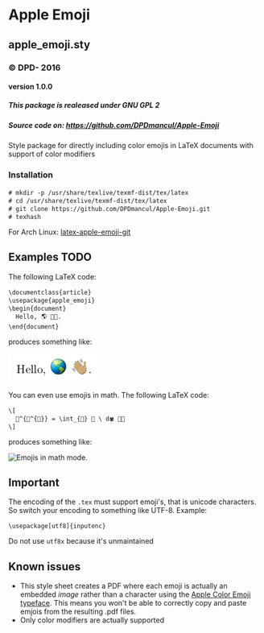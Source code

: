 Apple Emoji
===========
apple_emoji.sty
---------------
### © DPD- 2016
#### version 1.0.0
##### This package is realeased under GNU GPL 2
##### Source code on: https://github.com/DPDmancul/Apple-Emoji

Style package for directly including color emojis in LaTeX documents with support of color modifiers

### Installation

    # mkdir -p /usr/share/texlive/texmf-dist/tex/latex
    # cd /usr/share/texlive/texmf-dist/tex/latex
    # git clone https://github.com/DPDmancul/Apple-Emoji.git
    # texhash
    
For Arch Linux: [latex-apple-emoji-git](https://aur.archlinux.org/packages/latex-apple-emoji-git/)

## Examples TODO

The following LaTeX code:

    \documentclass{article}
    \usepackage{apple_emoji}
    \begin{document}
      Hello, 🌎 👋🏽.
    \end{document}

produces something like:

![Hello, world.](hello.png)

You can even use emojis in math. The following LaTeX code:

    \[
      🐊^{🐊^{🐊}} = \int_{🎃} 🙊 \ d🍀 👍🏻
    \]

produces something like:

![Emojis in math
mode.](math.png)

## Important
The encoding of the `.tex` must support emoji's, that is unicode characters. So switch your encoding to something like UTF-8.
Example:

    \usepackage[utf8]{inputenc}

Do not use `utf8x` because it's unmaintained

## Known issues

- This style sheet creates a PDF where each emoji is actually an embedded _image_
rather than a character using the [Apple Color Emoji
typeface](http://en.wikipedia.org/wiki/Apple_Color_Emoji). This means you won't
be able to correctly copy and paste emjois from the resulting .pdf files.
- Only color modifiers are actually supported
